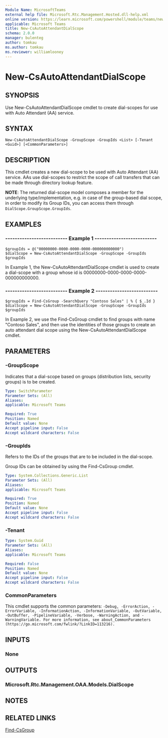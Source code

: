 ```yaml
---
Module Name: MicrosoftTeams
external help file: Microsoft.Rtc.Management.Hosted.dll-help.xml
online version: https://learn.microsoft.com/powershell/module/teams/new-csautoattendantdialscope
applicable: Microsoft Teams
title: New-CsAutoAttendantDialScope
schema: 2.0.0
manager: bulenteg
author: tomkau
ms.author: tomkau
ms.reviewer: williamlooney
---
```


# New-CsAutoAttendantDialScope

## SYNOPSIS
Use New-CsAutoAttendantDialScope cmdlet to create dial-scopes for use with Auto Attendant (AA) service.

## SYNTAX

```
New-CsAutoAttendantDialScope -GroupScope -GroupIds <List> [-Tenant <Guid>] [<CommonParameters>]
```

## DESCRIPTION
This cmdlet creates a new dial-scope to be used with Auto Attendant (AA) service. AAs use dial-scopes to restrict the scope of call transfers that can be made through directory lookup feature.

**NOTE**: The returned dial-scope model composes a member for the underlying type/implementation, e.g. in case of the group-based dial scope, in order to modify its Group IDs, you can access them through `DialScope.GroupScope.GroupIds`.

## EXAMPLES

### -------------------------- Example 1 --------------------------
```
$groupIds = @("00000000-0000-0000-0000-000000000000")
$dialScope = New-CsAutoAttendantDialScope -GroupScope -GroupIds $groupIds
```

In Example 1, the New-CsAutoAttendantDialScope cmdlet is used to create a dial-scope with a group whose id is 00000000-0000-0000-0000-000000000000.

### -------------------------- Example 2 --------------------------
```
$groupIds = Find-CsGroup -SearchQuery "Contoso Sales" | % { $_.Id }
$dialScope = New-CsAutoAttendantDialScope -GroupScope -GroupIds $groupIds
```

In Example 2, we use the Find-CsGroup cmdlet to find groups with name "Contoso Sales", and then use the identities of those groups to create an auto attendant dial scope using the New-CsAutoAttendantDialScope cmdlet.

## PARAMETERS

### -GroupScope
Indicates that a dial-scope based on groups (distribution lists, security groups) is to be created.

```yaml
Type: SwitchParameter
Parameter Sets: (All)
Aliases:
applicable: Microsoft Teams

Required: True
Position: Named
Default value: None
Accept pipeline input: False
Accept wildcard characters: False
```

### -GroupIds
Refers to the IDs of the groups that are to be included in the dial-scope.

Group IDs can be obtained by using the Find-CsGroup cmdlet.

```yaml
Type: System.Collections.Generic.List
Parameter Sets: (All)
Aliases:
applicable: Microsoft Teams

Required: True
Position: Named
Default value: None
Accept pipeline input: False
Accept wildcard characters: False
```

### -Tenant

```yaml
Type: System.Guid
Parameter Sets: (All)
Aliases:
applicable: Microsoft Teams

Required: False
Position: Named
Default value: None
Accept pipeline input: False
Accept wildcard characters: False
```

### CommonParameters
This cmdlet supports the common parameters: `-Debug, -ErrorAction, -ErrorVariable, -InformationAction, -InformationVariable, -OutVariable, -OutBuffer, -PipelineVariable, -Verbose, -WarningAction, and -WarningVariable. For more information, see about_CommonParameters (https://go.microsoft.com/fwlink/?LinkID=113216).`

## INPUTS

### None


## OUTPUTS

### Microsoft.Rtc.Management.OAA.Models.DialScope


## NOTES

## RELATED LINKS

[Find-CsGroup](Find-CsGroup.md)
